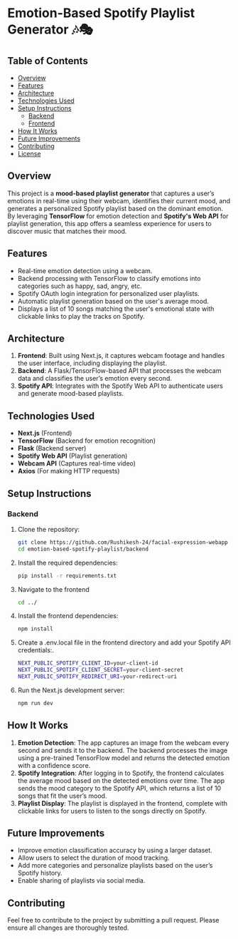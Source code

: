 # Emotion-Based Spotify Playlist Generator 🎶🎭

## Table of Contents

- [Overview](#overview)
- [Features](#features)
- [Architecture](#architecture)
- [Technologies Used](#technologies-used)
- [Setup Instructions](#setup-instructions)
  - [Backend](#backend)
  - [Frontend](#frontend)
- [How It Works](#how-it-works)
- [Future Improvements](#future-improvements)
- [Contributing](#contributing)
- [License](#license)

## Overview

This project is a **mood-based playlist generator** that captures a user’s emotions in real-time using their webcam, identifies their current mood, and generates a personalized Spotify playlist based on the dominant emotion. By leveraging **TensorFlow** for emotion detection and **Spotify's Web API** for playlist generation, this app offers a seamless experience for users to discover music that matches their mood.

## Features

- Real-time emotion detection using a webcam.
- Backend processing with TensorFlow to classify emotions into categories such as happy, sad, angry, etc.
- Spotify OAuth login integration for personalized user playlists.
- Automatic playlist generation based on the user's average mood.
- Displays a list of 10 songs matching the user's emotional state with clickable links to play the tracks on Spotify.

## Architecture

1. **Frontend**: Built using Next.js, it captures webcam footage and handles the user interface, including displaying the playlist.
2. **Backend**: A Flask/TensorFlow-based API that processes the webcam data and classifies the user’s emotion every second.
3. **Spotify API**: Integrates with the Spotify Web API to authenticate users and generate mood-based playlists.

## Technologies Used

- **Next.js** (Frontend)
- **TensorFlow** (Backend for emotion recognition)
- **Flask** (Backend server)
- **Spotify Web API** (Playlist generation)
- **Webcam API** (Captures real-time video)
- **Axios** (For making HTTP requests)

## Setup Instructions

### Backend

1. Clone the repository:
   ```bash
   git clone https://github.com/Rushikesh-24/facial-expression-webapp
   cd emotion-based-spotify-playlist/backend
   ```
2. Install the required dependencies:

    ```bash
    pip install -r requirements.txt
    ```

3. Navigate to the frontend

    ```bash
    cd ../
    ```

4. Install the frontend dependencies:

    ```bash
    npm install
    ```

5. Create a .env.local file in the frontend directory and add your Spotify API credentials:.

    ```bash
    NEXT_PUBLIC_SPOTIFY_CLIENT_ID=your-client-id
    NEXT_PUBLIC_SPOTIFY_CLIENT_SECRET=your-client-secret
    NEXT_PUBLIC_SPOTIFY_REDIRECT_URI=your-redirect-uri
    ```

6. Run the Next.js development server:

    ```bash
    npm run dev
    ```

## How It Works

1. **Emotion Detection**: The app captures an image from the webcam every second and sends it to the backend. The backend processes the image using a pre-trained TensorFlow model and returns the detected emotion with a confidence score.
2. **Spotify Integration**: After logging in to Spotify, the frontend calculates the average mood based on the detected emotions over time. The app sends the mood category to the Spotify API, which returns a list of 10 songs that fit the user’s mood.
3. **Playlist Display**: The playlist is displayed in the frontend, complete with clickable links for users to listen to the songs directly on Spotify.

## Future Improvements

- Improve emotion classification accuracy by using a larger dataset.
- Allow users to select the duration of mood tracking.
- Add more categories and personalize playlists based on the user’s Spotify history.
- Enable sharing of playlists via social media.

## Contributing

Feel free to contribute to the project by submitting a pull request. Please ensure all changes are thoroughly tested.
